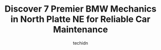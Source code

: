 ---
layout: ampstory
image: https://images.unsplash.com/photo-1511919884226-fd3cad34687c?ixlib=rb-4.0.3&ixid=MnwxMjA3fDB8MHxwaG90by1wYWdlfHx8fGVufDB8fHx8&auto=format&fit=crop&w=640&h=853&q=80
author: techidn
featured: false
description: When it comes to finding reliable automotive experts in North Platte NE, USA, look no further than the 7 best BMW Mechanic in the area. With their exceptional skills and dedication to provid
title: Discover 7 Premier BMW Mechanics in North Platte NE for Reliable Car Maintenance
cover:
   title: Discover 7 Premier BMW Mechanics in North Platte NE for Reliable Car Maintenance
   subtitle: Rickpate
   background: https://images.unsplash.com/photo-1511919884226-fd3cad34687c?ixlib=rb-4.0.3&ixid=MnwxMjA3fDB8MHxwaG90by1wYWdlfHx8fGVufDB8fHx8&auto=format&fit=crop&w=640&h=853&q=80

pages: 
 - layout: thirds
   top: <h1>#1 Modern Tire Pros</h1>
   bottom: "<p>Road tripping from GA to UT, and had a blow out on the freeway near North Platte. Tossed a spare on and noticed that the other rear tire was near its end of life too. I </p>"
   background: https://www.knot35.com/toplist/wp-content/uploads/2023/06/best-bmw-mechanic-1-in-north-platte-ne-1685840580.jpeg
   backgroundblur: true
 - layout: thirds
   top: <h1>#2 Nebraskaland Tire & Service</h1>
   bottom: "<p>1113 S Dewey St, North Platte, NE 69101, United States</p>"
   background: https://www.knot35.com/toplist/wp-content/uploads/2023/06/best-bmw-mechanic-2-in-north-platte-ne-1685840581.jpeg
   cta:
      link: https://www.knot35.com/toplist/discover-7-premier-bmw-mechanics-in-north-platte-ne-for-reliable-car-maintenance/
      text: Discover 7 Premier BMW Mechanics in North Platte NE for Reliable Car Maintenance
 - layout: thirds
   top: <h1>#3 Boss Truck Shop</h1>
   bottom: "<p>2743 E Walker Rd, North Platte, NE 69101, United States</p>"
   background: https://www.knot35.com/toplist/wp-content/uploads/2023/06/best-bmw-mechanic-3-in-north-platte-ne-1685840581.jpeg
   cta:
      link: https://www.knot35.com/toplist/discover-7-premier-bmw-mechanics-in-north-platte-ne-for-reliable-car-maintenance/
      text: Discover 7 Premier BMW Mechanics in North Platte NE for Reliable Car Maintenance
 - layout: thirds
   top: <h1>#4 Mikes Motorcycle & ATV Repair</h1>
   bottom: "<p>2220 Prospect Dr, North Platte, NE 69101, United States</p>"
   background: https://images.unsplash.com/photo-1618556658017-fd9c732d1360?ixlib=rb-4.0.3&ixid=MnwxMjA3fDB8MHxwaG90by1wYWdlfHx8fGVufDB8fHx8&auto=format&fit=crop&w=640&h=853&q=80
   cta:
      link: https://www.knot35.com/toplist/discover-7-premier-bmw-mechanics-in-north-platte-ne-for-reliable-car-maintenance/
      text: Discover 7 Premier BMW Mechanics in North Platte NE for Reliable Car Maintenance
 - layout: thirds
   top: <h1>#5 Elletts Automotive Inc</h1>
   bottom: "<p>202 W Rodeo Rd Ave, North Platte, NE 69101, United States</p>"
   background: https://images.unsplash.com/photo-1608411404720-c8f0417bcdba?ixlib=rb-4.0.3&ixid=MnwxMjA3fDB8MHxwaG90by1wYWdlfHx8fGVufDB8fHx8&auto=format&fit=crop&w=640&h=853&q=80
   cta:
      link: https://www.knot35.com/toplist/discover-7-premier-bmw-mechanics-in-north-platte-ne-for-reliable-car-maintenance/
      text: Discover 7 Premier BMW Mechanics in North Platte NE for Reliable Car Maintenance
 - layout: thirds
   top: <h1>#6 Afterhours Repair LLC</h1>
   bottom: "<p>1307 N Vine St, North Platte, NE 69101, United States</p>"
   background: https://images.unsplash.com/photo-1608501821300-4f99e58bba77?ixlib=rb-4.0.3&ixid=MnwxMjA3fDB8MHxwaG90by1wYWdlfHx8fGVufDB8fHx8&auto=format&fit=crop&w=640&h=853&q=80
   cta:
      link: https://www.knot35.com/toplist/discover-7-premier-bmw-mechanics-in-north-platte-ne-for-reliable-car-maintenance/
      text: Discover 7 Premier BMW Mechanics in North Platte NE for Reliable Car Maintenance
 - layout: thirds
   top: <h1>#7 D J Automotive & Transmissions</h1>
   bottom: "<p>203 Rodeo Rd, North Platte, NE 69101, United States</p>"
   background: https://images.unsplash.com/photo-1527066579998-dbbae57f45ce?ixlib=rb-4.0.3&ixid=MnwxMjA3fDB8MHxwaG90by1wYWdlfHx8fGVufDB8fHx8&auto=format&fit=crop&w=640&h=853&q=80
   cta:
      link: https://www.knot35.com/toplist/discover-7-premier-bmw-mechanics-in-north-platte-ne-for-reliable-car-maintenance/
      text: Discover 7 Premier BMW Mechanics in North Platte NE for Reliable Car Maintenance
 - layout: thirds
   middle: Continue reading...
   background: https://images.unsplash.com/photo-1488554378835-f7acf46e6c98?ixlib=rb-4.0.3&ixid=MnwxMjA3fDB8MHxwaG90by1wYWdlfHx8fGVufDB8fHx8&auto=format&fit=crop&w=640&h=853&q=80
   cta:
      link: https://www.knot35.com/toplist/discover-7-premier-bmw-mechanics-in-north-platte-ne-for-reliable-car-maintenance/
      text: Discover 7 Premier BMW Mechanics in North Platte NE for Reliable Car Maintenance
      
---